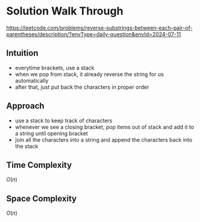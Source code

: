 # Solution Walk Through
https://leetcode.com/problems/reverse-substrings-between-each-pair-of-parentheses/description/?envType=daily-question&envId=2024-07-11

## Intuition
- everytime brackets, use a stack
- when we pop from stack, it already reverse the string for us automatically
- after that, just put back the characters in proper order

## Approach
- use a stack to keep track of characters
- whenever we see a closing bracket, pop items out of stack and add it to a string until opening bracket
- join all the characters into a string and append the characters back into the stack

## Time Complexity
$O(n)$

## Space Complexity
$O(n)$



